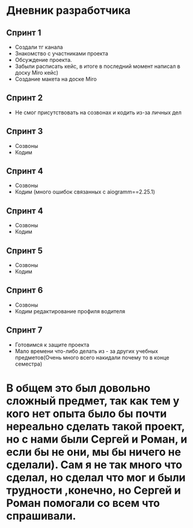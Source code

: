 # Дневник разработчика 

## Спринт 1
- Создали тг канала
- Знакомство с участниками проекта
- Обсуждение проекта.
- Забыли расписать кейс, в итоге в последний момент написал в доску Miro кейс)
- Создание макета на доске Miro
## Спринт 2
- Не смог присутствовать на созвонах и кодить из-за личных дел
## Спринт 3
- Созвоны
- Кодим
## Спринт 4
- Созвоны
- Кодим (много ошибок связанных с aiogramm==2.25.1)
## Спринт 4
- Созвоны
- Кодим
## Спринт 5
- Созвоны
- Кодим
## Спринт 6
- Созвоны
- Кодим редактирование профиля водителя
## Спринт 7
- Готовимся к защите проекта
- Мало времени что-либо делать из - за других учебных предметов(Очень много всего накидали почему то в конце семестра)

# В общем это был довольно сложный предмет, так как тем у кого нет опыта было бы почти нереально сделать такой проект, но с нами были Сергей и Роман, и если бы не они, мы бы ничего не сделали). Сам я не так много что сделал, но сделал что мог и были трудности ,конечно, но Сергей и Роман помогали со всем что спрашивали.

